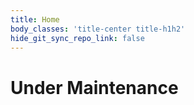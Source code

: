 ```yaml
---
title: Home
body_classes: 'title-center title-h1h2'
hide_git_sync_repo_link: false
---
```


# Under Maintenance
